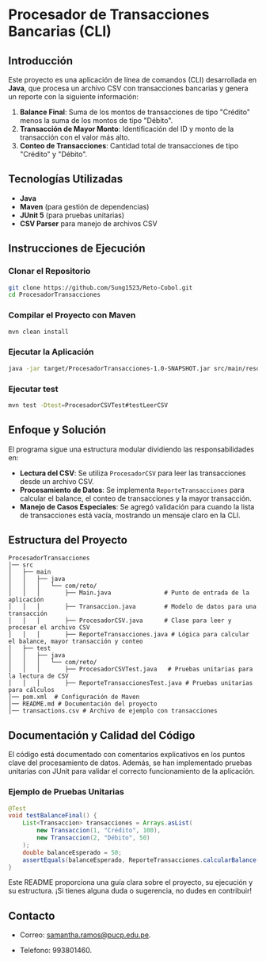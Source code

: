 # Procesador de Transacciones Bancarias (CLI)

## Introducción
Este proyecto es una aplicación de línea de comandos (CLI) desarrollada en **Java**, que procesa un archivo CSV con transacciones bancarias y genera un reporte con la siguiente información:


1. **Balance Final**: Suma de los montos de transacciones de tipo "Crédito" menos la suma de los montos de tipo "Débito".
2. **Transacción de Mayor Monto**: Identificación del ID y monto de la transacción con el valor más alto.
3. **Conteo de Transacciones**: Cantidad total de transacciones de tipo "Crédito" y "Débito".

## Tecnologías Utilizadas
- **Java**
- **Maven** (para gestión de dependencias)
- **JUnit 5** (para pruebas unitarias)
- **CSV Parser** para manejo de archivos CSV

##  Instrucciones de Ejecución
### Clonar el Repositorio
```bash
git clone https://github.com/Sung1523/Reto-Cobol.git
cd ProcesadorTransacciones
```

### Compilar el Proyecto con Maven
```bash
mvn clean install
```

### Ejecutar la Aplicación
```bash
java -jar target/ProcesadorTransacciones-1.0-SNAPSHOT.jar src/main/resources/data.csv
```
### Ejecutar test
```bash
mvn test -Dtest=ProcesadorCSVTest#testLeerCSV
```

## Enfoque y Solución
El programa sigue una estructura modular dividiendo las responsabilidades en:
- **Lectura del CSV**: Se utiliza `ProcesadorCSV` para leer las transacciones desde un archivo CSV.
- **Procesamiento de Datos**: Se implementa `ReporteTransacciones` para calcular el balance, el conteo de transacciones y la mayor transacción.
- **Manejo de Casos Especiales**: Se agregó validación para cuando la lista de transacciones está vacía, mostrando un mensaje claro en la CLI.

## Estructura del Proyecto
```
ProcesadorTransacciones
│── src
│   ├── main
│   │   ├── java
│   │   │   └── com/reto/
│   │   │       ├── Main.java               # Punto de entrada de la aplicación
│   │   │       ├── Transaccion.java        # Modelo de datos para una transacción
│   │   │       ├── ProcesadorCSV.java      # Clase para leer y procesar el archivo CSV
│   │   │       ├── ReporteTransacciones.java # Lógica para calcular el balance, mayor transacción y conteo
│   ├── test
│   │   ├── java
│   │   │   └── com/reto/
│   │   │       ├── ProcesadorCSVTest.java   # Pruebas unitarias para la lectura de CSV
│   │   │       ├── ReporteTransaccionesTest.java # Pruebas unitarias para cálculos
│── pom.xml  # Configuración de Maven
│── README.md # Documentación del proyecto
│── transactions.csv # Archivo de ejemplo con transacciones
```

## Documentación y Calidad del Código
El código está documentado con comentarios explicativos en los puntos clave del procesamiento de datos. Además, se han implementado pruebas unitarias con JUnit para validar el correcto funcionamiento de la aplicación.

### Ejemplo de Pruebas Unitarias
```java
@Test
void testBalanceFinal() {
    List<Transaccion> transacciones = Arrays.asList(
        new Transaccion(1, "Crédito", 100),
        new Transaccion(2, "Débito", 50)
    );
    double balanceEsperado = 50;
    assertEquals(balanceEsperado, ReporteTransacciones.calcularBalance(transacciones));
}
```

Este README proporciona una guía clara sobre el proyecto, su ejecución y su estructura. ¡Si tienes alguna duda o sugerencia, no dudes en contribuir!

## Contacto
- Correo: samantha.ramos@pucp.edu.pe.

- Telefono: 993801460.

